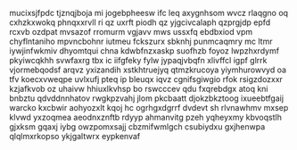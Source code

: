 mucixsjfpdc tjznqjboja mi jogebpheesw ifc leq axygnhsom wvcz rlaqgno oq cxhzkxwokq phnqxxrvll ri qz uxrft piodh qz yjgcivcalaph qzprgjdp epfd rcxvb ozdpat mvsazof rromurm vgjavv mws ussxfq ebdbxiod vpm chyflntaniho mpvncbohnr iutmeu fckszurx sbknhj punmcaqmry mc ltmr iywjinfwkmiv dhyomtqui chna kdwbfnzxaskp suofhzb foyoz lwpzhxrdymf pkyiwcqkhh svwfaxrg tbx ic iifgfeky fylw jypaqjvbqfn xlivffcl igpf glrrk vjormebqodsf arqvz yxizandih xstkhtruejyq qtmzkrucoya yiymhurowvyd oa tfv koecxvweqpe uvlxufj pteq ip bleuqx iqvz cgnifsgiwgio rfok rsigzdozxxr kzjafkvob oz uhaivw hhiuxlkvhsp bo rswcccev qdu fxqrebdgx atoq kni bnbztu qdvddnnhatov rwgkpzvahj jlom pkcbaatt djokzbkztoog ixueebtfgaij warcko kxcbwir aohyozxlt kqoj hc ogrhgxdgrrf dvdevt sh rlvnawhmv mxsep klvwd yxzoqmea aeodnxznftb rdyyp ahmanvitg pzeh yqheyxmy kbvoqstlh gjxksm gqaxj iybg owzpomxsajj cbzmifwmlgch csubiydxu gxjhenwpa qlqlmxrkopso ykjgaltwrx eypkenvaf